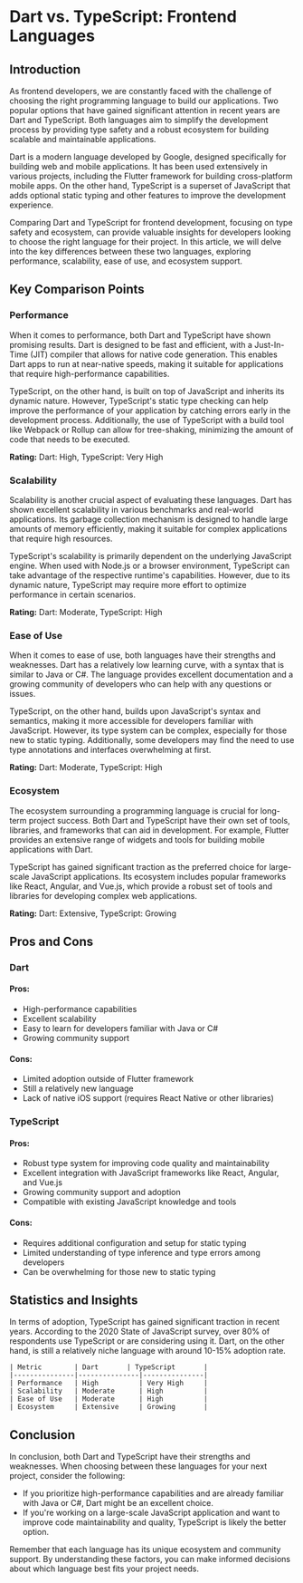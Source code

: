 # Dart vs. TypeScript: Frontend Languages
## Introduction

As frontend developers, we are constantly faced with the challenge of choosing the right programming language to build our applications. Two popular options that have gained significant attention in recent years are Dart and TypeScript. Both languages aim to simplify the development process by providing type safety and a robust ecosystem for building scalable and maintainable applications.

Dart is a modern language developed by Google, designed specifically for building web and mobile applications. It has been used extensively in various projects, including the Flutter framework for building cross-platform mobile apps. On the other hand, TypeScript is a superset of JavaScript that adds optional static typing and other features to improve the development experience.

Comparing Dart and TypeScript for frontend development, focusing on type safety and ecosystem, can provide valuable insights for developers looking to choose the right language for their project. In this article, we will delve into the key differences between these two languages, exploring performance, scalability, ease of use, and ecosystem support.

## Key Comparison Points

### Performance

When it comes to performance, both Dart and TypeScript have shown promising results. Dart is designed to be fast and efficient, with a Just-In-Time (JIT) compiler that allows for native code generation. This enables Dart apps to run at near-native speeds, making it suitable for applications that require high-performance capabilities.

TypeScript, on the other hand, is built on top of JavaScript and inherits its dynamic nature. However, TypeScript's static type checking can help improve the performance of your application by catching errors early in the development process. Additionally, the use of TypeScript with a build tool like Webpack or Rollup can allow for tree-shaking, minimizing the amount of code that needs to be executed.

**Rating:** Dart: High, TypeScript: Very High

### Scalability

Scalability is another crucial aspect of evaluating these languages. Dart has shown excellent scalability in various benchmarks and real-world applications. Its garbage collection mechanism is designed to handle large amounts of memory efficiently, making it suitable for complex applications that require high resources.

TypeScript's scalability is primarily dependent on the underlying JavaScript engine. When used with Node.js or a browser environment, TypeScript can take advantage of the respective runtime's capabilities. However, due to its dynamic nature, TypeScript may require more effort to optimize performance in certain scenarios.

**Rating:** Dart: Moderate, TypeScript: High

### Ease of Use

When it comes to ease of use, both languages have their strengths and weaknesses. Dart has a relatively low learning curve, with a syntax that is similar to Java or C#. The language provides excellent documentation and a growing community of developers who can help with any questions or issues.

TypeScript, on the other hand, builds upon JavaScript's syntax and semantics, making it more accessible for developers familiar with JavaScript. However, its type system can be complex, especially for those new to static typing. Additionally, some developers may find the need to use type annotations and interfaces overwhelming at first.

**Rating:** Dart: Moderate, TypeScript: High

### Ecosystem

The ecosystem surrounding a programming language is crucial for long-term project success. Both Dart and TypeScript have their own set of tools, libraries, and frameworks that can aid in development. For example, Flutter provides an extensive range of widgets and tools for building mobile applications with Dart.

TypeScript has gained significant traction as the preferred choice for large-scale JavaScript applications. Its ecosystem includes popular frameworks like React, Angular, and Vue.js, which provide a robust set of tools and libraries for developing complex web applications.

**Rating:** Dart: Extensive, TypeScript: Growing

## Pros and Cons

### Dart

#### Pros:

* High-performance capabilities
* Excellent scalability
* Easy to learn for developers familiar with Java or C#
* Growing community support

#### Cons:

* Limited adoption outside of Flutter framework
* Still a relatively new language
* Lack of native iOS support (requires React Native or other libraries)

### TypeScript

#### Pros:

* Robust type system for improving code quality and maintainability
* Excellent integration with JavaScript frameworks like React, Angular, and Vue.js
* Growing community support and adoption
* Compatible with existing JavaScript knowledge and tools

#### Cons:

* Requires additional configuration and setup for static typing
* Limited understanding of type inference and type errors among developers
* Can be overwhelming for those new to static typing

## Statistics and Insights

In terms of adoption, TypeScript has gained significant traction in recent years. According to the 2020 State of JavaScript survey, over 80% of respondents use TypeScript or are considering using it. Dart, on the other hand, is still a relatively niche language with around 10-15% adoption rate.

```
| Metric        | Dart       | TypeScript       |
|---------------|---------------|---------------|
| Performance   | High          | Very High     |
| Scalability   | Moderate      | High          |
| Ease of Use   | Moderate      | High          |
| Ecosystem     | Extensive     | Growing       |
```

## Conclusion

In conclusion, both Dart and TypeScript have their strengths and weaknesses. When choosing between these languages for your next project, consider the following:

* If you prioritize high-performance capabilities and are already familiar with Java or C#, Dart might be an excellent choice.
* If you're working on a large-scale JavaScript application and want to improve code maintainability and quality, TypeScript is likely the better option.

Remember that each language has its unique ecosystem and community support. By understanding these factors, you can make informed decisions about which language best fits your project needs.